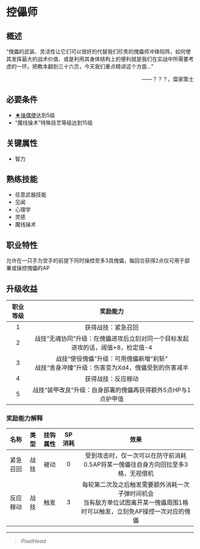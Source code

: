# 控儡师

## 概述

“傀儡的武装、灵活性让它们可以很好的代替我们珍贵的傀儡师冲锋陷阵，如何使其发挥最大的战术价值、或是利用其身体结构上的便利就是我们在实战中所需要考虑的一环。把教本翻到三十六页，今天我们重点精讲这个方面…”
<div align="right">——？？？，糜家策士</div>

## 必要条件

* <a href="../1A-puppet_disciple" target="_blank">★操偶使</a>达到5级
* “魔线操术”特殊技艺等级达到15级

## 关键属性

* 智力

## 熟练技能

* 任意武器技能
* 见闻
* 心理学
* 灵感
* 魔线操术

## 职业特性

允许在一只手为空手的前提下同时操控至多3具傀儡，每回合获得2点仅可用于部署或操控傀儡的AP

## 升级收益

职业等级|奖励能力
:--:|:--:
1|获得战技：紧急召回
2|战技“无魂协同”升级：在傀儡进攻后立刻对同一个目标发起进攻的话，阈值+8，检定值-4
3|战技“使役傀儡”升级：可用傀儡新增“刹斩”<br>战技“舍身冲撞”升级：伤害变为Xd4，傀儡受到的伤害减半
4|获得战技：反应稼动
5|战技“装甲改良”升级：自身部署的傀儡再获得额外5点HP与1点护甲值

### 奖励能力解释

名称|类型|挂钩属性|SP消耗|效果
:--:|:--:|:--:|:--:|:--:
紧急召回|战技|被动|0|受到攻击时，仅一次可以在防守前消耗0.5AP将某一傀儡往自身方向回拉至多3格，无视借机
反应稼动|战技|触发|3|每轮第二次及之后触发需要额外消耗一次子弹时间机会<br>当有敌方单位试图离开某一傀儡周围1格时可以触发，立刻免AP操控一次对应的傀儡

---

> *PixelHead*